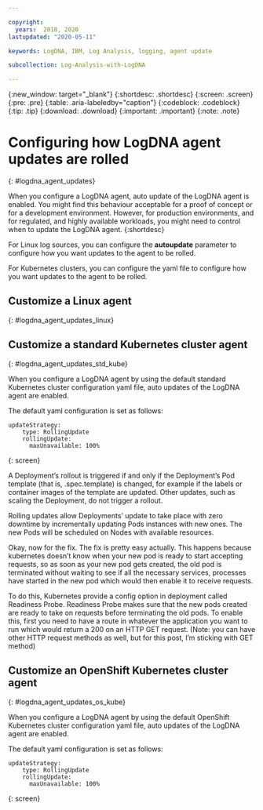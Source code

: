 ```yaml
---

copyright:
  years:  2018, 2020
lastupdated: "2020-05-11"

keywords: LogDNA, IBM, Log Analysis, logging, agent update

subcollection: Log-Analysis-with-LogDNA

---
```


{:new_window: target="_blank"}
{:shortdesc: .shortdesc}
{:screen: .screen}
{:pre: .pre}
{:table: .aria-labeledby="caption"}
{:codeblock: .codeblock}
{:tip: .tip}
{:download: .download}
{:important: .important}
{:note: .note}

# Configuring how LogDNA agent updates are rolled
{: #logdna_agent_updates}

When you configure a LogDNA agent, auto update of the LogDNA agent is enabled. You might find this behaviour acceptable for a proof of concept or for a development environment. However, for production environments, and for regulated, and highly available workloads, you might need to control when to update the LogDNA agent.
{:shortdesc}

For Linux log sources, you can configure the **autoupdate** parameter to configure how you want updates to the agent to be rolled.

For Kubernetes clusters, you can configure the yaml file to configure how you want updates to the agent to be rolled. 


## Customize a Linux agent
{: #logdna_agent_updates_linux}



## Customize a standard Kubernetes cluster agent
{: #logdna_agent_updates_std_kube}

When you configure a LogDNA agent by using the default standard Kubernetes cluster configuration yaml file, auto updates of the LogDNA agent are enabled.

The default yaml configuration is set as follows:

```
updateStrategy:
    type: RollingUpdate
    rollingUpdate:
      maxUnavailable: 100%
```
{: screen}


A Deployment’s rollout is triggered if and only if the Deployment’s Pod template (that is, .spec.template) is changed, for example if the labels or container images of the template are updated. Other updates, such as scaling the Deployment, do not trigger a rollout.

Rolling updates allow Deployments’ update to take place with zero downtime by incrementally updating Pods instances with new ones. The new Pods will be scheduled on Nodes with available resources.

Okay, now for the fix. The fix is pretty easy actually. This happens because kubernetes doesn’t know when your new pod is ready to start accepting requests, so as soon as your new pod gets created, the old pod is terminated without waiting to see if all the necessary services, processes have started in the new pod which would then enable it to receive requests.

To do this, Kubernetes provide a config option in deployment called Readiness Probe. Readiness Probe makes sure that the new pods created are ready to take on requests before terminating the old pods. To enable this, first you need to have a route in whatever the application you want to run which would return a 200 on an HTTP GET request. (Note: you can have other HTTP request methods as well, but for this post, I’m sticking with GET method)

## Customize an OpenShift Kubernetes cluster agent
{: #logdna_agent_updates_os_kube}


When you configure a LogDNA agent by using the default OpenShift Kubernetes cluster configuration yaml file, auto updates of the LogDNA agent are enabled.

The default yaml configuration is set as follows:

```
updateStrategy:
    type: RollingUpdate
    rollingUpdate:
      maxUnavailable: 100%
```
{: screen}

